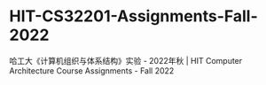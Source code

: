 # HIT-CS32201-Assignments-Fall-2022
哈工大《计算机组织与体系结构》实验 - 2022年秋 | HIT Computer Architecture Course Assignments - Fall 2022
